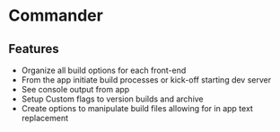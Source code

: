 # Commander

## Features

* Organize all build options for each front-end
* From the app initiate build processes or kick-off starting dev server
* See console output from app
* Setup Custom flags to version builds and archive
* Create options to manipulate build files allowing for in app text replacement
